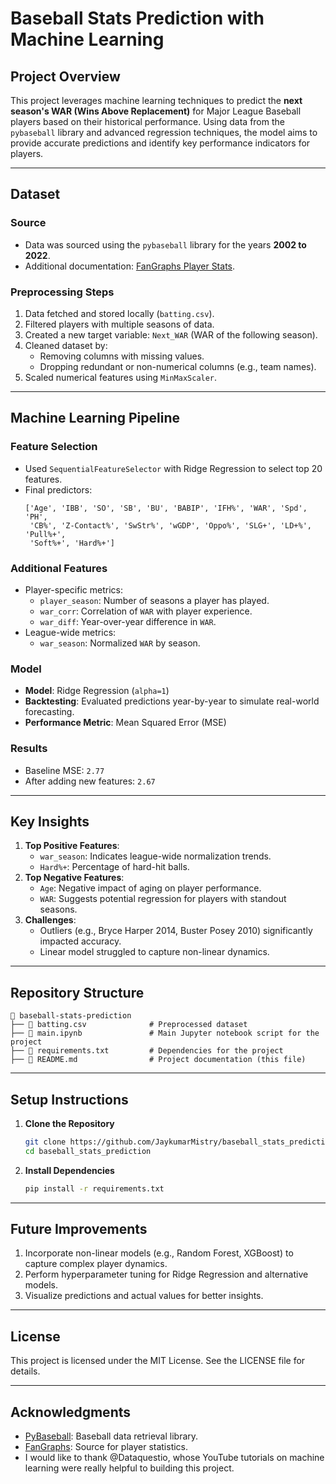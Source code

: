 # Baseball Stats Prediction with Machine Learning

## Project Overview

This project leverages machine learning techniques to predict the **next season's WAR (Wins Above Replacement)** for Major League Baseball players based on their historical performance. Using data from the `pybaseball` library and advanced regression techniques, the model aims to provide accurate predictions and identify key performance indicators for players.

---

## Dataset

### Source
- Data was sourced using the `pybaseball` library for the years **2002 to 2022**.
- Additional documentation: [FanGraphs Player Stats](https://www.fangraphs.com/).

### Preprocessing Steps
1. Data fetched and stored locally (`batting.csv`).
2. Filtered players with multiple seasons of data.
3. Created a new target variable: `Next_WAR` (WAR of the following season).
4. Cleaned dataset by:
   - Removing columns with missing values.
   - Dropping redundant or non-numerical columns (e.g., team names).
5. Scaled numerical features using `MinMaxScaler`.

---

## Machine Learning Pipeline

### Feature Selection
- Used `SequentialFeatureSelector` with Ridge Regression to select top 20 features.
- Final predictors:
  ```
  ['Age', 'IBB', 'SO', 'SB', 'BU', 'BABIP', 'IFH%', 'WAR', 'Spd', 'PH', 
   'CB%', 'Z-Contact%', 'SwStr%', 'wGDP', 'Oppo%', 'SLG+', 'LD+%', 'Pull%+', 
   'Soft%+', 'Hard%+']
  ```

### Additional Features
- Player-specific metrics:
  - `player_season`: Number of seasons a player has played.
  - `war_corr`: Correlation of `WAR` with player experience.
  - `war_diff`: Year-over-year difference in `WAR`.
- League-wide metrics:
  - `war_season`: Normalized `WAR` by season.

### Model
- **Model**: Ridge Regression (`alpha=1`)
- **Backtesting**: Evaluated predictions year-by-year to simulate real-world forecasting.
- **Performance Metric**: Mean Squared Error (MSE)

### Results
- Baseline MSE: `2.77`
- After adding new features: `2.67`

---

## Key Insights
1. **Top Positive Features**:
   - `war_season`: Indicates league-wide normalization trends.
   - `Hard%+`: Percentage of hard-hit balls.
2. **Top Negative Features**:
   - `Age`: Negative impact of aging on player performance.
   - `WAR`: Suggests potential regression for players with standout seasons.
3. **Challenges**:
   - Outliers (e.g., Bryce Harper 2014, Buster Posey 2010) significantly impacted accuracy.
   - Linear model struggled to capture non-linear dynamics.

---

## Repository Structure
```plaintext
📁 baseball-stats-prediction
├── 📄 batting.csv              # Preprocessed dataset
├── 📄 main.ipynb               # Main Jupyter notebook script for the project
├── 📄 requirements.txt         # Dependencies for the project
├── 📄 README.md                # Project documentation (this file)
```

---

## Setup Instructions

1. **Clone the Repository**
   ```bash
   git clone https://github.com/JaykumarMistry/baseball_stats_prediction.git
   cd baseball_stats_prediction
   ```

2. **Install Dependencies**
   ```bash
   pip install -r requirements.txt
   ```

---

## Future Improvements

1. Incorporate non-linear models (e.g., Random Forest, XGBoost) to capture complex player dynamics.
2. Perform hyperparameter tuning for Ridge Regression and alternative models.
3. Visualize predictions and actual values for better insights.

---

## License
This project is licensed under the MIT License. See the LICENSE file for details.

---

## Acknowledgments
- [PyBaseball](https://github.com/jldbc/pybaseball): Baseball data retrieval library.
- [FanGraphs](https://www.fangraphs.com/): Source for player statistics.
- I would like to thank @Dataquestio, whose YouTube tutorials on machine learning were really helpful to building this project.